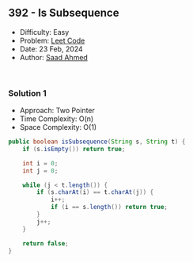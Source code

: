 ## 392 - Is Subsequence
- Difficulty: Easy
- Problem: <a href="https://leetcode.com/problems/is-subsequence/">Leet Code</a>
- Date: 23 Feb, 2024
- Author: <a href="https://saadahmedev.com">Saad Ahmed</a>

<br>

### Solution 1
- Approach: Two Pointer
- Time Complexity: O(n)
- Space Complexity: O(1)

```java
public boolean isSubsequence(String s, String t) {
    if (s.isEmpty()) return true;

    int i = 0;
    int j = 0;

    while (j < t.length()) {
        if (s.charAt(i) == t.charAt(j)) {
            i++;
            if (i == s.length()) return true;
        }
        j++;
    }

    return false;
}
```